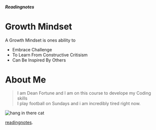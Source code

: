 ##### Readingnotes ####
# Growth Mindset #

A Growth Mindset is ones ability to
- Embrace Challenge
- To Learn From Constructive Critisism 
- Can Be Inspired By Others

# About Me #
>I am Dean Fortune and I am on this course to develope my Coding skills  
>I play football on Sundays and i am incredibly tired right now.

![hang in there cat](https://pacificjules.typepad.com/.a/6a0133ed6f68df970b01bb08693589970d-800wi)

[readingnotes](https://dfortune213.github.io/reading-notes/).

